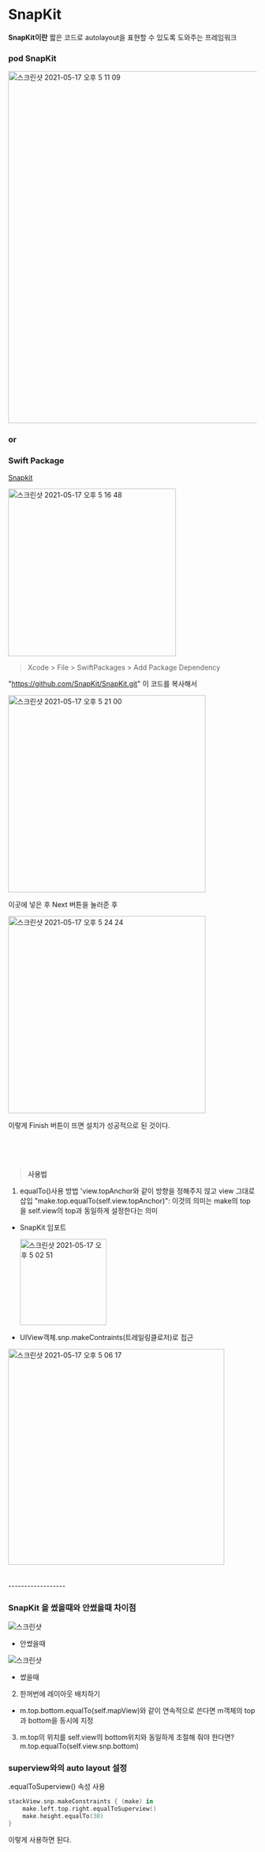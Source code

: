 # SnapKit
**SnapKit이란**
짧은 코드로 autolayout을 표현할 수 있도록 도와주는 프레임워크

### pod SnapKit

<img width="714" alt="스크린샷 2021-05-17 오후 5 11 09" src="https://user-images.githubusercontent.com/68891494/118454115-f913bc00-b732-11eb-8194-b4496ed97b29.png">

### or

### Swift Package

[Snapkit](https://github.com/SnapKit/SnapKit)


<img width="340" alt="스크린샷 2021-05-17 오후 5 16 48" src="https://user-images.githubusercontent.com/68891494/118454831-c5856180-b733-11eb-875f-9df88dd530e1.png">

> Xcode > File > SwiftPackages > Add Package Dependency

"https://github.com/SnapKit/SnapKit.git"
이 코드를 복사해서 

<img width="400" alt="스크린샷 2021-05-17 오후 5 21 00" src="https://user-images.githubusercontent.com/68891494/118457246-89063580-b734-11eb-8eb4-9c8bda1f0652.png">

이곳에 넣은 후 Next 버튼을 눌러준 후


<img width="400" alt="스크린샷 2021-05-17 오후 5 24 24" src="https://user-images.githubusercontent.com/68891494/118457613-e4d0be80-b734-11eb-9178-322ff81c02f2.png">

이렇게 Finish 버튼이 뜨면 설치가 성공적으로 된 것이다.

<br>
<br>
<br>

>**사용법**

1. equalTo()사용 방법
'view.topAnchor와 같이 방향을 정해주지 않고 view 그대로 삽입
"make.top.equalTo(self.view.topAnchor)": 이것의 의미는 make의 top을 self.view의 top과 동일하게 설정한다는 의미
- SnapKit 임포트
  
  <img width="175" alt="스크린샷 2021-05-17 오후 5 02 51" src="https://user-images.githubusercontent.com/68891494/118453261-f5cc0080-b731-11eb-9c4e-3022fe061024.png">
- UIView객체.snp.makeContraints(트레일링클로저)로 접근
  
<img width="438" alt="스크린샷 2021-05-17 오후 5 06 17" src="https://user-images.githubusercontent.com/68891494/118453512-45123100-b732-11eb-8c12-a4b979f95039.png">


<br>
<br>
<br>
------------------

### SnapKit 을 썼을때와 안썼을때 차이점

![스크린샷](https://user-images.githubusercontent.com/68891494/118458014-44c76500-b735-11eb-964d-67bd19e3e8a3.png)
- 안썼을때

![스크린샷](https://user-images.githubusercontent.com/68891494/118458243-80fac580-b735-11eb-8dd4-7e41878a1990.png)
- 썼을때

2) 한꺼번에 레이아웃 배치하기
 - m.top.bottom.equalTo(self.mapView)와 같이 연속적으로 쓴다면 m객체의 top과 bottom을 동시에 지정

3) m.top의 위치를 self.view의 bottom위치와 동일하게 조절해 줘야 한다면?
m.top.equalTo(self.view.snp.bottom)

### superview와의 auto layout 설정

.equalToSuperview() 속성 사용


```swift
stackView.snp.makeConstraints { (make) in
    make.left.top.right.equalToSuperview()
    make.height.equalTo(30)
}
```
이렇게 사용하면 된다.